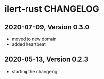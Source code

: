 # ilert-rust CHANGELOG

## 2020-07-09, Version 0.3.0

* moved to new domain
* added heartbeat

## 2020-05-13, Version 0.2.3

* starting the changelog